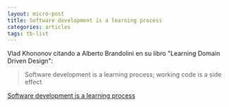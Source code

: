 ```yaml
---
layout: micro-post
title: Software development is a learning process
categories: articles
tags: tb-list 
---
```


Vlad Khononov citando a Alberto Brandolini en su libro "Learning Domain Driven Design":

> Software development is a learning process; working code is a side effect

[Software development is a learning process](https://www.eventstorming.com/book/)
